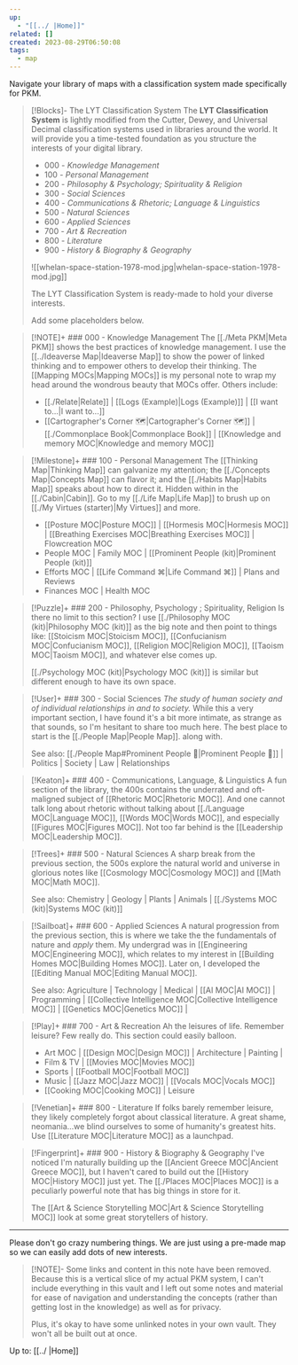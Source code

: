 ```yaml
---
up:
  - "[[../ |Home]]"
related: []
created: 2023-08-29T06:50:08
tags:
  - map
---
```

Navigate your library of maps with a classification system made specifically for PKM. 

> [!Blocks]- The LYT Classification System
> The **LYT Classification System** is lightly modified from the Cutter, Dewey, and Universal Decimal classification systems used in libraries around the world. It will provide you a time-tested foundation as you structure the interests of your digital library.
> - 000 - *Knowledge Management*
> - 100 - *Personal Management*
> - 200 - *Philosophy & Psychology; Spirituality & Religion*
> - 300 - *Social Sciences*
> - 400 - *Communications & Rhetoric; Language & Linguistics*
> - 500 - *Natural Sciences*
> - 600 - *Applied Sciences*
> - 700 - *Art & Recreation*
> - 800 - *Literature*
> - 900 - *History & Biography & Geography*
> 
> ![[whelan-space-station-1978-mod.jpg|whelan-space-station-1978-mod.jpg]]
> 
> The LYT Classification System is ready-made to hold your diverse interests. 
> 
> Add some placeholders below. 

> [!NOTE]+ ### 000 - Knowledge Management
> The [[./Meta PKM|Meta PKM]] shows the best practices of knowledge management. I use the [[../Ideaverse Map|Ideaverse Map]] to show the power of linked thinking and to empower others to develop their thinking. The [[Mapping MOCs|Mapping MOCs]] is my personal note to wrap my head around the wondrous beauty that MOCs offer. Others include:
> 
> - [[./Relate|Relate]] | [[Logs (Example)|Logs (Example)]] | [[I want to...|I want to...]]
> - [[Cartographer's Corner 🗺|Cartographer's Corner 🗺]] | [[./Commonplace Book|Commonplace Book]] | [[Knowledge and memory MOC|Knowledge and memory MOC]]

> [!Milestone]+ ### 100 - Personal Management
> The [[Thinking Map|Thinking Map]] can galvanize my attention; the [[./Concepts Map|Concepts Map]] can flavor it; and the [[./Habits Map|Habits Map]] speaks about how to direct it. Hidden within in the [[./Cabin|Cabin]]. Go to my [[./Life Map|Life Map]] to brush up on [[./My Virtues (starter)|My Virtues]] and more.
> 
> - [[Posture MOC|Posture MOC]] | [[Hormesis MOC|Hormesis MOC]] | [[Breathing Exercises MOC|Breathing Exercises MOC]] | Flowcreation MOC
> - People MOC | Family MOC | [[Prominent People (kit)|Prominent People (kit)]]
> - Efforts MOC | [[Life Command ⌘|Life Command ⌘]] | Plans and Reviews
> - Finances MOC | Health MOC

> [!Puzzle]+ ### 200 - Philosophy, Psychology ; Spirituality, Religion
> Is there no limit to this section? I use [[./Philosophy MOC (kit)|Philosophy MOC (kit)]] as the big note and then point to things like: [[Stoicism MOC|Stoicism MOC]], [[Confucianism MOC|Confucianism MOC]], [[Religion MOC|Religion MOC]], [[Taoism MOC|Taoism MOC]], and whatever else comes up.
> 
> [[./Psychology MOC (kit)|Psychology MOC (kit)]] is similar but different enough to have its own space.

> [!User]+ ### 300 - Social Sciences
> *The study of human society and of individual relationships in and to society.*
> While this a very important section, I have found it's a bit more intimate, as strange as that sounds, so I'm hesitant to share too much here. The best place to start is the [[./People Map|People Map]]. along with.
> 
> See also: [[./People Map#Prominent People 🌋|Prominent People 🌋]] | Politics | Society | Law | Relationships

> [!Keaton]+ ### 400 - Communications, Language, & Linguistics
> A fun section of the library, the 400s contains the underrated and oft-maligned subject of [[Rhetoric MOC|Rhetoric MOC]]. And one cannot talk long about rhetoric without talking about [[./Language MOC|Language MOC]], [[Words MOC|Words MOC]], and especially [[Figures MOC|Figures MOC]]. Not too far behind is the [[Leadership MOC|Leadership MOC]].

> [!Trees]+ ### 500 - Natural Sciences
> A sharp break from the previous section, the 500s explore the natural world and universe in glorious notes like [[Cosmology MOC|Cosmology MOC]] and [[Math MOC|Math MOC]]. 
> 
> See also: Chemistry | Geology | Plants | Animals | [[./Systems MOC (kit)|Systems MOC (kit)]]

> [!Sailboat]+ ### 600 - Applied Sciences
> A natural progression from the previous section, this is where we take the the fundamentals of nature and *apply* them. My undergrad was in [[Engineering MOC|Engineering MOC]], which relates to my interest in [[Building Homes MOC|Building Homes MOC]]. Later on, I developed the [[Editing Manual MOC|Editing Manual MOC]].
> 
> See also: Agriculture | Technology | Medical | [[AI MOC|AI MOC]] | Programming | [[Collective Intelligence MOC|Collective Intelligence MOC]] | [[Genetics MOC|Genetics MOC]] | 

> [!Play]+ ### 700 - Art & Recreation
> Ah the leisures of life. Remember leisure? Few really do. This section could easily balloon. 
> 
> - Art MOC | [[Design MOC|Design MOC]] | Architecture | Painting | 
> - Film & TV | [[Movies MOC|Movies MOC]] 
> - Sports | [[Football MOC|Football MOC]] 
> - Music | [[Jazz MOC|Jazz MOC]] | [[Vocals MOC|Vocals MOC]] 
> - [[Cooking MOC|Cooking MOC]] | Leisure 

> [!Venetian]+ ### 800 - Literature
> If folks barely remember leisure, they likely completely forgot about classical literature. A great shame, neomania…we blind ourselves to some of humanity's greatest hits. Use [[Literature MOC|Literature MOC]] as a launchpad.

> [!Fingerprint]+ ### 900 - History & Biography & Geography
> I've noticed I'm naturally building up the [[Ancient Greece MOC|Ancient Greece MOC]], but I haven't cared to build out the [[History MOC|History MOC]] just yet. The [[./Places MOC|Places MOC]] is a peculiarly powerful note that has big things in store for it.
> 
> The [[Art & Science Storytelling MOC|Art & Science Storytelling MOC]] look at some great storytellers of history. 

---

Please don't go crazy numbering things. We are just using a pre-made map so we can easily add dots of new interests. 

> [!NOTE]- Some links and content in this note have been removed.
> Because this is a vertical slice of my actual PKM system, I can't include everything in this vault and I left out some notes and material for ease of navigation and understanding the concepts (rather than getting lost in the knowledge) as well as for privacy. 
>  
> Plus, it's okay to have some unlinked notes in your own vault. They won't all be built out at once.

Up to: [[../ |Home]]